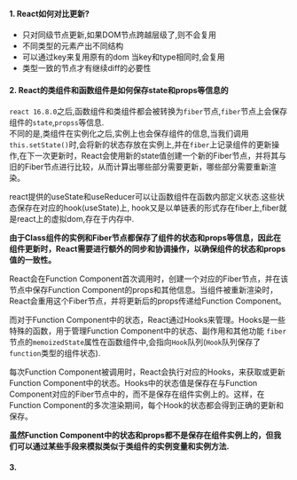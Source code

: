 

#### 1. React如何对比更新?

- 只对同级节点更新,如果DOM节点跨越层级了,则不会复用
- 不同类型的元素产出不同结构
- 可以通过key来复用原有的dom
    当key和type相同时,会复用
- 类型一致的节点才有继续diff的必要性



#### 2. React的类组件和函数组件是如何保存state和props等信息的

`react 16.8.0`之后,函数组件和类组件都会被转换为`fiber`节点,`fiber`节点上会保存组件的`state`,`propss`等信息.  
不同的是,类组件在实例化之后,实例上也会保存组件的信息,当我们调用`this.setState()`时,会将新的状态存放在实例上,并在`fiber`上记录组件的更新操作,在下一次更新时，React会使用新的state值创建一个新的Fiber节点，并将其与旧的Fiber节点进行比较，从而计算出哪些部分需要更新，哪些部分需要重新渲染。

react提供的useState和useReducer可以让函数组件在函数内部定义状态.这些状态保存在对应的hook(useState)上, hook又是以单链表的形式存在fiber上,fiber就是react上的虚拟dom,存在于内存中.

**由于Class组件的实例和Fiber节点都保存了组件的状态和props等信息，因此在组件更新时，React需要进行额外的同步和协调操作，以确保组件的状态和props值的一致性。**

React会在Function Component首次调用时，创建一个对应的Fiber节点，并在该节点中保存Function Component的props和其他信息。当组件被重新渲染时，React会重用这个Fiber节点，并将更新后的props传递给Function Component。  

而对于Function Component中的状态，React通过Hooks来管理。Hooks是一些特殊的函数，用于管理Function Component中的状态、副作用和其他功能
`fiber`节点的`memoizedState`属性在函数组件中,会指向`Hook`队列(`Hook`队列保存了`function`类型的组件状态).

每次Function Component被调用时，React会执行对应的Hooks，来获取或更新Function Component中的状态。Hooks中的状态值是保存在与Function Component对应的Fiber节点中的，而不是保存在组件实例上的。这样，在Function Component的多次渲染期间，每个Hook的状态都会得到正确的更新和保存。

**虽然Function Component中的状态和props都不是保存在组件实例上的，但我们可以通过某些手段来模拟类似于类组件的实例变量和实例方法.**



#### 3. 

